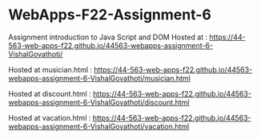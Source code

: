 # WebApps-F22-Assignment-6
Assignment introduction to Java Script and DOM
Hosted at : https://44-563-web-apps-f22.github.io/44563-webapps-assignment-6-VishalGovathoti/

Hosted at musician.html : https://44-563-web-apps-f22.github.io/44563-webapps-assignment-6-VishalGovathoti/musician.html

Hosted at discount.html : https://44-563-web-apps-f22.github.io/44563-webapps-assignment-6-VishalGovathoti/discount.html

Hosted at vacation.html : https://44-563-web-apps-f22.github.io/44563-webapps-assignment-6-VishalGovathoti/vacation.html
